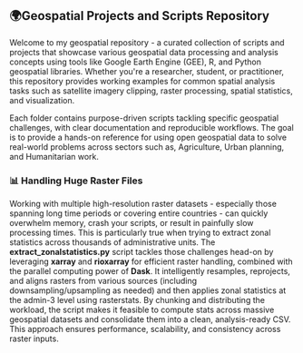 ## 🌍Geospatial Projects and Scripts Repository         

Welcome to my geospatial repository - a curated collection of scripts and projects that showcase various geospatial data processing and analysis concepts using tools like Google Earth Engine (GEE), R, and Python geospatial libraries. Whether you're a researcher, student, or practitioner, this repository provides working examples for common spatial analysis tasks such as satellite imagery clipping, raster processing, spatial statistics, and visualization.     

Each folder contains purpose-driven scripts tackling specific geospatial challenges, with clear documentation and reproducible workflows. The goal is to provide a hands-on reference for using open geospatial data to solve real-world problems across sectors such as, Agriculture, Urban planning, and Humanitarian work.    

### 📊 Handling Huge Raster Files     

Working with multiple high-resolution raster datasets - especially those spanning long time periods or covering entire countries - can quickly overwhelm memory, crash your scripts, or result in painfully slow processing times. This is particularly true when trying to extract zonal statistics across thousands of administrative units. The **extract_zonalstatistics.py** script tackles those challenges head-on by leveraging **xarray** and **rioxarray** for efficient raster handling, combined with the parallel computing power of **Dask**. It intelligently resamples, reprojects, and aligns rasters from various sources (including downsampling/upsampling as needed) and then applies zonal statistics at the admin-3 level using rasterstats. By chunking and distributing the workload, the script makes it feasible to compute stats across massive geospatial datasets and consolidate them into a clean, analysis-ready CSV. This approach ensures performance, scalability, and consistency across raster inputs.     



